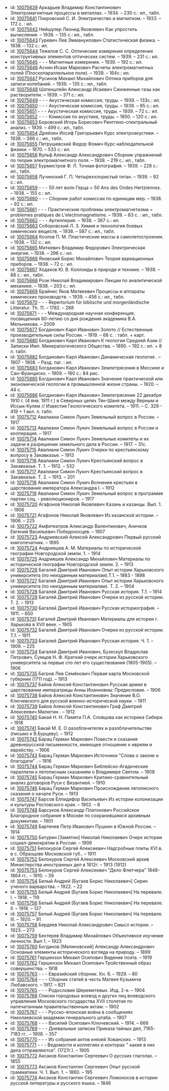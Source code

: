 <ul>
<li>id: <a href="http://books.e-heritage.ru/book/10075639">10075639</a>	Аркадьев Владимир Константинович Электромагнитные процессы в металлах. – 1934. – 230 с.: ил., табл.</li>
<li>id: <a href="http://books.e-heritage.ru/book/10075641">10075641</a>	Покровский С. И. Электричество и магнитизм. – 1933. – 172 с. : ил.</li>
<li>id: <a href="http://books.e-heritage.ru/book/10075642">10075642</a>	Нейшулер Леонид Яковлевич Как упростить вычисления. – 1938. – 135 с.: ил., табл.</li>
<li>id: <a href="http://books.e-heritage.ru/book/10075643">10075643</a>	Гуревич Лев Эммануилович Статистическая физика. – 1938. – 132 с.: ил.</li>
<li>id: <a href="http://books.e-heritage.ru/book/10075644">10075644</a>	Тяжелов С. С. Оптические измерения определение конструктивных элементов оптических систем. – 1939. – 231 с.: ил.</li>
<li>id: <a href="http://books.e-heritage.ru/book/10075645">10075645</a>	- - - Магнитные измерения. – 1939. – 192 с.: ил.</li>
<li>id: <a href="http://books.e-heritage.ru/book/10075646">10075646</a>	Аснин Исаак Маркович Расчеты электромагнитных полей (Плоскопараллельное поле). – 1939. – 164с.: ил.</li>
<li>id: <a href="http://books.e-heritage.ru/book/10075647">10075647</a>	Русинов Михаил Михайлович Оптика приборов для записи колебаний. – 1939. – 135 с.: ил., табл.</li>
<li>id: <a href="http://books.e-heritage.ru/book/10075648">10075648</a>	Шатенштейн Александр Исаевич Сжиженные газы как растворители. – 1939. – 371 с.: ил.</li>
<li>id: <a href="http://books.e-heritage.ru/book/10075649">10075649</a>	- - - Акустическая комиссия, труды. – 1939. – 133с.: ил.</li>
<li>id: <a href="http://books.e-heritage.ru/book/10075650">10075650</a>	- - - Акустическая комиссия, труды. – 1939. – 95 с.: ил.</li>
<li>id: <a href="http://books.e-heritage.ru/book/10075651">10075651</a>	- - - Акустическая комиссия, труды. – 1939. – 72 с.: ил.</li>
<li>id: <a href="http://books.e-heritage.ru/book/10075652">10075652</a>	- - - Комиссия по акустике, труды. – 1950. – 120 с.: ил.</li>
<li>id: <a href="http://books.e-heritage.ru/book/10075653">10075653</a>	Боровский Игорь Борисович Рентгено-спектральный анализ. – 1939. – 499 с.: ил., табл.</li>
<li>id: <a href="http://books.e-heritage.ru/book/10075654">10075654</a>	Дрейзен Иосиф Григорьевич Курс электроакустики. – 1938. – 386 с.: ил., табл.</li>
<li>id: <a href="http://books.e-heritage.ru/book/10075655">10075655</a>	Петрушевский Федор Фомич Курс наблюдательной физики. – 1870. – 533 с.: ил.</li>
<li>id: <a href="http://books.e-heritage.ru/book/10075656">10075656</a>	Вульф Александр Александрович Сборник упражнений по теории электромагнитного поля. – 1939. – 219 с.: ил., табл.</li>
<li>id: <a href="http://books.e-heritage.ru/book/10075657">10075657</a>	Бурмистров Ф. Л. Точная фотография. – 1939. – 228 с.: ил., табл.</li>
<li>id: <a href="http://books.e-heritage.ru/book/10075658">10075658</a>	Лучинский Г. П. Четыреххлористый титан. – 1939. – 92 с.: ил.</li>
<li>id: <a href="http://books.e-heritage.ru/book/10075659">10075659</a>	- - - 50 лет волн Герца = 50 Ans des Ondes Hertziennes. – 1938. – 155 с.: ил.</li>
<li>id: <a href="http://books.e-heritage.ru/book/10075660">10075660</a>	- - - Сборник работ комиссии по единицам мер. – 1938. – 92 с.: ил.</li>
<li>id: <a href="http://books.e-heritage.ru/book/10075661">10075661</a>	- - - Практические проблемы электромагнетизма = problemes pratiques de L'electromagnetisme. – 1939. – 83 с. : ил., табл.</li>
<li>id: <a href="http://books.e-heritage.ru/book/10075662">10075662</a>	- - - Артиллерия. – 1938. – 367 с.: ил.</li>
<li>id: <a href="http://books.e-heritage.ru/book/10075663">10075663</a>	Соборовский Л. З. Химия и технология боевых химических веществ. – 1938. – 587 с.: ил., табл.</li>
<li>id: <a href="http://books.e-heritage.ru/book/10075664">10075664</a>	Козлов П. М. Пластические массы в самолетостроении. – 1938. – 132 с.: ил.</li>
<li>id: <a href="http://books.e-heritage.ru/book/10075665">10075665</a>	Миткевич Владимир Федорович Электрическая энергия. – 1938. – 296 с.: ил.</li>
<li>id: <a href="http://books.e-heritage.ru/book/10075666">10075666</a>	Яновский Борис Михайлович Теория вариационных приборов. – 1938. – 72 с.: ил.</li>
<li>id: <a href="http://books.e-heritage.ru/book/10075667">10075667</a>	Ходаков Ю. В. Коллоиды в природе и технике. – 1938. – 88 с.: ил., табл.</li>
<li>id: <a href="http://books.e-heritage.ru/book/10075668">10075668</a>	Розе Николай Владимирович Лекции по аналитической механике. – 1938. – 203 с.: ил.</li>
<li>id: <a href="http://books.e-heritage.ru/book/10075669">10075669</a>	Брайнес Яков Матвеевич Процессы и аппараты химических производств. – 1939. – 456 с.: ил., табл.</li>
<li>id: <a href="http://books.e-heritage.ru/book/10075670">10075670</a>	- - - Repertorium für biblische und morgenländische Litteratur. Th. 11. – 1782. – 288</li>
<li>id: <a href="http://books.e-heritage.ru/book/10075671">10075671</a>	- - - Международная научная конференция, посвященная 80-летию со дня рождения академика В.А. Мельникова. – 2009</li>
<li>id: <a href="http://books.e-heritage.ru/book/10075677">10075677</a>	Богданович Карл Иванович Золото // Естественные производительные силы России. – 1919. – 68 с. : табл. + карт.</li>
<li>id: <a href="http://books.e-heritage.ru/book/10075680">10075680</a>	Богданович Карл Иванович К геологии Средней Азии // Записки Имп. Минералогического Общества. – 1890. – 192 с.: ил. + 8 л. табл.</li>
<li>id: <a href="http://books.e-heritage.ru/book/10075682">10075682</a>	Богданович Карл Иванович Динамическая геология . – 1907 - 1908. – Разд. паг. : ил.</li>
<li>id: <a href="http://books.e-heritage.ru/book/10075683">10075683</a>	Богданович Карл Иванович Землетрясения в Мессине и Сан-Франциско. – 1909. – 160 с.: 84 рис.</li>
<li>id: <a href="http://books.e-heritage.ru/book/10075685">10075685</a>	Богданович Карл Иванович Значение практической или экономической геологии в промышленной жизни страны. – 1920. – 44 с.</li>
<li>id: <a href="http://books.e-heritage.ru/book/10075686">10075686</a>	Богданович Карл Иванович Землетрясение 22 декабря 1910 г. (4 янв. 1911 г.) в Северных цепях Тян-Шаня между Верным и Иссык-Кулем // Известия Геологического комитета. – 1911. – С. 329 - 419 + 1 вкл. л. табл.</li>
<li>id: <a href="http://books.e-heritage.ru/book/10075712">10075712</a>	Авалиани Симон Лукич Земельный вопрос в России. – 1917</li>
<li>id: <a href="http://books.e-heritage.ru/book/10075713">10075713</a>	Авалиани Симон Лукич Земельный вопрос в России и кооперация. – 1917</li>
<li>id: <a href="http://books.e-heritage.ru/book/10075714">10075714</a>	Авалиани Симон Лукич Земельные комитеты и их задачи в разрешении земельного дела в России. – 1917. – 31с.</li>
<li>id: <a href="http://books.e-heritage.ru/book/10075715">10075715</a>	Авалиани Симон Лукич Очерки по крестьянскому вопросу в Закавказье. – 1913</li>
<li>id: <a href="http://books.e-heritage.ru/book/10075716">10075716</a>	Авалиани Симон Лукич Крестьянский вопрос в Закавказье. Т. 1. – 1912. – 532</li>
<li>id: <a href="http://books.e-heritage.ru/book/10075717">10075717</a>	Авалиани Симон Лукич Крестьянский вопрос в Закавказье. Т. 2. – 1913. – 201</li>
<li>id: <a href="http://books.e-heritage.ru/book/10075718">10075718</a>	Авалиани Симон Лукич Волнение крестьян в царствование императора Александра I. – 1912</li>
<li>id: <a href="http://books.e-heritage.ru/book/10075719">10075719</a>	Авалиани Симон Лукич Земельный вопрос в программе партии соц. - революционеров. – 1917</li>
<li>id: <a href="http://books.e-heritage.ru/book/10075720">10075720</a>	Агафонов Николай Яковлевич Казань и казанцы. Вып. 1. – 1906</li>
<li>id: <a href="http://books.e-heritage.ru/book/10075721">10075721</a>	Агафонов Николай Яковлевич Из казанской истории. – 1906. – 225</li>
<li>id: <a href="http://books.e-heritage.ru/book/10075722">10075722</a>	Амфитеатров Александр Валентинович, Аничков Евгений Васильевич Победоносцев. – 1907</li>
<li>id: <a href="http://books.e-heritage.ru/book/10075723">10075723</a>	Андриевский Алексей Александрович Первый русский книгопечатник. – 1895</li>
<li>id: <a href="http://books.e-heritage.ru/book/10075724">10075724</a>	Андрияшев А. М. Материалы по исторической географии Новгородской земли. 1. – 1914</li>
<li>id: <a href="http://books.e-heritage.ru/book/10075725">10075725</a>	Андрияшев Александр Михайлович Материалы по исторической географии Новгородской земли. 2. – 1913</li>
<li>id: <a href="http://books.e-heritage.ru/book/10075726">10075726</a>	Багалей Дмитрий Иванович Опыт истории Харьковского университета (по неизданным материалам).Т.1. – 1883 - 1898</li>
<li>id: <a href="http://books.e-heritage.ru/book/10075727">10075727</a>	Багалей Дмитрий Иванович Опыт истории Харьковского университета (по неизданным материалам). Т. 2. – 1904</li>
<li>id: <a href="http://books.e-heritage.ru/book/10075728">10075728</a>	Багалей Дмитрий Иванович Русская история. Т.1. – 1914</li>
<li>id: <a href="http://books.e-heritage.ru/book/10075729">10075729</a>	Багалей Дмитрий Иванович Очерки из русской истории. Т. 2. – 1913</li>
<li>id: <a href="http://books.e-heritage.ru/book/10075730">10075730</a>	Багалей Дмитрий Иванович Русская историография. – 1911. – 650</li>
<li>id: <a href="http://books.e-heritage.ru/book/10075731">10075731</a>	Багалей Дмитрий Иванович Материалы для истории г. Харькова в XVII веке. – 1905</li>
<li>id: <a href="http://books.e-heritage.ru/book/10075732">10075732</a>	Багалей Дмитрий Иванович Очерки из русской истории. Т.1. – 1911</li>
<li>id: <a href="http://books.e-heritage.ru/book/10075733">10075733</a>	Багалей Дмитрий Иванович Русская история. Ч. 1. – 1909. – 225</li>
<li>id: <a href="http://books.e-heritage.ru/book/10075734">10075734</a>	Багалей Дмитрий Иванович, Бузескул Владислав Петрович, Сумцов Н. Ф. Краткий очерк истории Харьковского университета за первые сто лет его существования (1805-1905). – 1906</li>
<li>id: <a href="http://books.e-heritage.ru/book/10075735">10075735</a>	Багров Лев Семёнович Первая карта Московской губернии (1711 год). – 1913</li>
<li>id: <a href="http://books.e-heritage.ru/book/10075737">10075737</a>	Байов Алексей Константинович Русская армия в царствовании императрицы Анны Иоанновны: Предисловие. – 1906</li>
<li>id: <a href="http://books.e-heritage.ru/book/10075738">10075738</a>	Байов Алексей Константинович Значение В.О. Ключевского для русской военно-исторической науки. – 1911</li>
<li>id: <a href="http://books.e-heritage.ru/book/10075739">10075739</a>	Байов Алексей Константинович Граф Дмитрий Алексеевич Милютин . – 1912</li>
<li>id: <a href="http://books.e-heritage.ru/book/10075740">10075740</a>	Бакай Н. Н. Памяти П.А. Словцова как историка Сибири. – 1918</li>
<li>id: <a href="http://books.e-heritage.ru/book/10075741">10075741</a>	Бакай М. Е. О разоблачителях и разоблачительстве (письмо к В.Бурцеву). – 1912</li>
<li>id: <a href="http://books.e-heritage.ru/book/10075742">10075742</a>	Барац Герман Маркович Повести и сказания древнерусской письменности, имеющее отношение к евреям и еврейству. – 1906</li>
<li>id: <a href="http://books.e-heritage.ru/book/10075743">10075743</a>	Барац Герман Маркович Источники "Слова о законе и благодати" . – 1916</li>
<li>id: <a href="http://books.e-heritage.ru/book/10075744">10075744</a>	Барац Герман Маркович Библейско-Агадические параллели к летописным сказаниям о Владимире Святом. – 1908</li>
<li>id: <a href="http://books.e-heritage.ru/book/10075745">10075745</a>	Барац Герман Маркович Критико-сравнительный анализ договоров Руси с Византией. – 1910</li>
<li>id: <a href="http://books.e-heritage.ru/book/10075746">10075746</a>	Барац Герман Маркович Происхождение летописного сказания о начале Руси. – 1913</li>
<li>id: <a href="http://books.e-heritage.ru/book/10075747">10075747</a>	Барсов Елпидифор Васильевич Из истории колонизации и культуры Ростовского края. – 1902. – 8</li>
<li>id: <a href="http://books.e-heritage.ru/book/10075748">10075748</a>	Барсуков Александр Платонович Российское Благородное собрание в Москве по сохранившимся архивным документам. – 1901</li>
<li>id: <a href="http://books.e-heritage.ru/book/10075749">10075749</a>	Бартенев Петр Иванович Пушкин в Южной России. – 1914</li>
<li>id: <a href="http://books.e-heritage.ru/book/10075750">10075750</a>	Батурин [Замятин] Николай Николаевич Очерк истории социал-демократии в России. – 1906</li>
<li>id: <a href="http://books.e-heritage.ru/book/10075751">10075751</a>	Белокуров Сергей Алексеевич Надгробные плиты XVI в. в с. Образцове Московской губ.. – 1911</li>
<li>id: <a href="http://books.e-heritage.ru/book/10075752">10075752</a>	Белокуров Сергей Алексеевич Московский архив Министерства иностранных дел в 1812г. – 1913 (1912)</li>
<li>id: <a href="http://books.e-heritage.ru/book/10075753">10075753</a>	Белокуров Сергей Алексеевич "Дело Флетчера" 1848-1864 гг.. – 1910. – 39</li>
<li>id: <a href="http://books.e-heritage.ru/book/10075754">10075754</a>	Белый Андрей [Бугаев Борис Николаевич] Сирин ученого варварства. – 1922. – 22</li>
<li>id: <a href="http://books.e-heritage.ru/book/10075755">10075755</a>	Белый Андрей [Бугаев Борис Николаевич] На перевале. I. – 1918. – 119</li>
<li>id: <a href="http://books.e-heritage.ru/book/10075756">10075756</a>	Белый Андрей [Бугаев Борис Николаевич] На перевале. II. – 1918. – 127</li>
<li>id: <a href="http://books.e-heritage.ru/book/10075757">10075757</a>	Белый Андрей [Бугаев Борис Николаевич] На перевале. III. – 1920. – 91</li>
<li>id: <a href="http://books.e-heritage.ru/book/10075758">10075758</a>	Бердяев Николай Александрович Смысл истории. – 1923. – 273</li>
<li>id: <a href="http://books.e-heritage.ru/book/10075759">10075759</a>	Бехтерев Владимир Михайлович Объективное изучение личности. Вып 1. – 1923</li>
<li>id: <a href="http://books.e-heritage.ru/book/10075760">10075760</a>	Богданов [Малиновский] Александр Александрович Основные элементы исторического взгляда на природу. – 1899</li>
<li>id: <a href="http://books.e-heritage.ru/book/10075761">10075761</a>	Гершензон Михаил Осипович Видение поэта. – 1919</li>
<li>id: <a href="http://books.e-heritage.ru/book/10075762">10075762</a>	Гершензон Михаил Осипович Тройственный образ совершенства. – 1918</li>
<li>id: <a href="http://books.e-heritage.ru/book/10075763">10075763</a>	- - - Евразийский сборник. Кн. 6. – 1929. – 80</li>
<li>id: <a href="http://books.e-heritage.ru/book/10075764">10075764</a>	- - - Сборник статей в честь Матвея Кузьмича Любавского. – 1917. – 821</li>
<li>id: <a href="http://books.e-heritage.ru/book/10075765">10075765</a>	- - - Родословие Шереметевых. Изд. 2-е. – 1904</li>
<li>id: <a href="http://books.e-heritage.ru/book/10075766">10075766</a>	Списки городовых воевод и других лиц воеводского управления Московского государства XVII столетия по напечатанным правительственным актам. – 1902</li>
<li>id: <a href="http://books.e-heritage.ru/book/10075767">10075767</a>	- - - Русско-японская война в сообщениях Николаевской академии генерального штаба. – 1907</li>
<li>id: <a href="http://books.e-heritage.ru/book/10075768">10075768</a>	- - - Василий Осипович Ключевский. – 1914. – 668</li>
<li>id: <a href="http://books.e-heritage.ru/book/10075769">10075769</a>	- - - Дневальные записки Приказа тайных дел, 7165-7183 гг.. – 1908. – 357</li>
<li>id: <a href="http://books.e-heritage.ru/book/10075770">10075770</a>	- - - Из собрания актов князей Хованских. – 1913</li>
<li>id: <a href="http://books.e-heritage.ru/book/10075771">10075771</a>	- - - Ведомости и коллегиях и конторах " какие в них дела отправляются". (1727г.). – 1905</li>
<li>id: <a href="http://books.e-heritage.ru/book/10075772">10075772</a>	Аксаков Константин Сергеевич О русских глаголах. – 1855</li>
<li>id: <a href="http://books.e-heritage.ru/book/10075773">10075773</a>	Аксаков Константин Сергеевич Опыт русской грамматики. Ч. 1. Вып. 1. – 1860. – 195</li>
<li>id: <a href="http://books.e-heritage.ru/book/10075774">10075774</a>	Аксаков Константин Сергеевич Ломоносов в истории русской литературы и русского языка. – 1846</li>
</ul>

